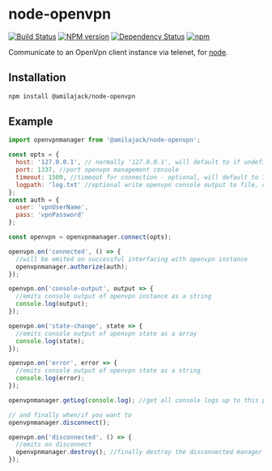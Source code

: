 node-openvpn
============
[![Build Status](https://travis-ci.org/amilajack/node-openvpn.svg?branch=master)](https://travis-ci.org/amilajack/node-openvpn)
[![NPM version](https://badge.fury.io/js/@amilajack/node-openvpn.svg)](http://badge.fury.io/js/@amilajack/node-openvpn)
[![Dependency Status](https://img.shields.io/david/amilajack/node-openvpn.svg)](https://david-dm.org/amilajack/node-openvpn)
[![npm](https://img.shields.io/npm/dm/@amilajack/node-openvpn.svg?maxAge=2592000)]()

Communicate to an OpenVpn client instance via telenet, for [node](http://nodejs.org).

## Installation
```bash
npm install @amilajack/node-openvpn
```

## Example
```js
import openvpnmanager from '@amilajack/node-openvpn';

const opts = {
  host: '127.0.0.1', // normally '127.0.0.1', will default to if undefined
  port: 1337, //port openvpn management console
  timeout: 1500, //timeout for connection - optional, will default to 1500ms if undefined
  logpath: 'log.txt' //optional write openvpn console output to file, can be relative path or absolute
};
const auth = {
  user: 'vpnUserName',
  pass: 'vpnPassword'
};

const openvpn = openvpnmanager.connect(opts);

openvpn.on('connected', () => {
  //will be emited on successful interfacing with openvpn instance
  openvpnmanager.authorize(auth);
});

openvpn.on('console-output', output => {
  //emits console output of openvpn instance as a string
  console.log(output);
});

openvpn.on('state-change', state => {
  //emits console output of openvpn state as a array
  console.log(state);
});

openvpn.on('error', error => {
  //emits console output of openvpn state as a string
  console.log(error);
});

openvpnmanager.getLog(console.log); //get all console logs up to this point

// and finally when/if you want to
openvpnmanager.disconnect();

openvpn.on('disconnected', () => {
  //emits on disconnect
  openvpnmanager.destroy(); //finally destroy the disconnected manager
});
```
